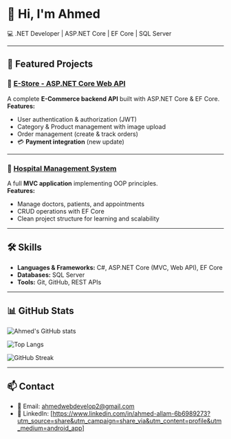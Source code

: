 # 👋 Hi, I'm Ahmed

💻 .NET Developer | ASP.NET Core | EF Core | SQL Server  

---

## 🚀 Featured Projects

### 🛒 [E-Store - ASP.NET Core Web API](https://github.com/YOUR_USERNAME/E-Store)
A complete **E-Commerce backend API** built with ASP.NET Core & EF Core.  
**Features:**
- User authentication & authorization (JWT)
- Category & Product management with image upload
- Order management (create & track orders)
- 💳 **Payment integration** (new update)

---

### 🏥 [Hospital Management System](https://github.com/YOUR_USERNAME/Hospital-Management-System)
A full **MVC application** implementing OOP principles.  
**Features:**
- Manage doctors, patients, and appointments
- CRUD operations with EF Core
- Clean project structure for learning and scalability

---

## 🛠️ Skills
- **Languages & Frameworks:** C#, ASP.NET Core (MVC, Web API), EF Core  
- **Databases:** SQL Server  
- **Tools:** Git, GitHub, REST APIs  

---

## 📊 GitHub Stats

![Ahmed's GitHub stats](https://github-readme-stats.vercel.app/api?username=Ahmedweb22&show_icons=true&theme=tokyonight)  

![Top Langs](https://github-readme-stats.vercel.app/api/top-langs/?username=Ahmedweb22&layout=compact&theme=tokyonight)  

![GitHub Streak](https://streak-stats.demolab.com?user=Ahmedweb22&theme=tokyonight)  

---

## 📫 Contact
- 📧 Email: ahmedwebdevelop2@gmail.com  
- 🔗 LinkedIn: [https://www.linkedin.com/in/ahmed-allam-6b6989273?utm_source=share&utm_campaign=share_via&utm_content=profile&utm_medium=android_app]

